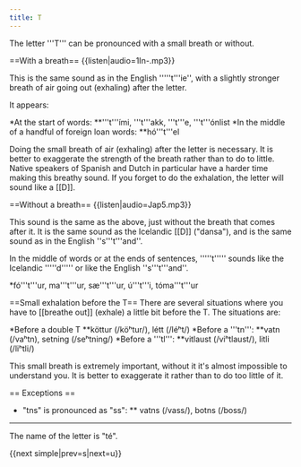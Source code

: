 ```yaml
---
title: T
---
```


The letter '''T''' can be pronounced with a small breath or without.

==With a breath==
{{listen|audio=1In-.mp3}}

This is the same sound as in the English '''''t'''ie'', with a slightly stronger breath of air going out (exhaling) after the letter.

It appears:

*At the start of words:
**'''t'''ími, '''t'''akk, '''t'''e, '''t'''ónlist
*In the middle of a handful of foreign loan words:
**hó'''t'''el

Doing the small breath of air (exhaling) after the letter is necessary. It is better to exaggerate the strength of the breath rather than to do to little. Native speakers of Spanish and Dutch in particular have a harder time making this breathy sound. If you forget to do the exhalation, the letter will sound like a [[D]].

==Without a breath==
{{listen|audio=Jap5.mp3}}

This sound is the same as the above, just without the breath that comes after it. It is the same sound as the Icelandic [[D]] ("dansa"), and is the same sound as in the English ''s'''t'''and''. 

In the middle of words or at the ends of sentences, '''''t''''' sounds like the Icelandic '''''d''''' or like the English ''s'''t'''and''.

*fó'''t'''ur, ma'''t'''ur, sæ'''t'''ur, ú'''t'''i, tóma'''t'''ur

==Small exhalation before the T==
There are several situations where you have to [[breathe out]] (exhale) a little bit before the T. The situations are:

*Before a double T
**köttur (/köʰtur/), létt (/léʰt/)
*Before a '''tn''':
**vatn (/vaʰtn), setning (/seʰtning/)
*Before a '''tl''':
**vitlaust (/viʰtlaust/), litli (/liʰtli/)

This small breath is extremely important, without it it's almost impossible to understand you. It is better to exaggerate it rather than to do too little of it.

== Exceptions ==

* "tns" is pronounced as "ss":
** vatns (/vass/), botns (/boss/)

***

The name of the letter is "té".

{{next simple|prev=s|next=u}}